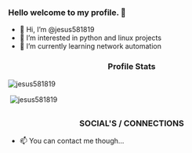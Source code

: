 ### Hello welcome to my profile. 👋

- 👋 Hi, I’m @jesus581819
- 👀 I’m interested in python and linux projects
- 🌱 I’m currently learning network automation

<h3 align="center">Profile Stats</h3>

<p align="left"> <img src="https://komarev.com/ghpvc/?username=jesus581819" alt="jesus581819" /> </p>

<p>&nbsp;<img align="center" src="https://github-readme-stats.vercel.app/api?username=jesus581819&show_icons=true" alt="jesus581819" /></p>

## <h3 align="center">SOCIAL'S / CONNECTIONS</h3>

- 📫 You can contact me though...

<!---
jesus581819/jesus581819 is a ✨ special ✨ repository because its `README.md` (this file) appears on your GitHub profile.
You can click the Preview link to take a look at your changes.
--->
